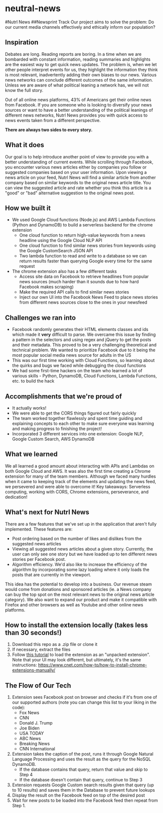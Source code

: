# neutral-news

#Nutrl News 
##Newsprint Track
Our project aims to solve the problem: Do our current media channels effectively and ethically inform our population?

## Inspiration

Debates are long. Reading reports are boring.  In a time when we are bombarded with constant information, reading summaries and highlights are the easiest way to get quick news updates. The problem is, when we let other people interpret events for us, they highlight the information they think is most relevant, inadvertently adding their own biases to our news. Various news networks can conclude different outcomes of the same information. Unless we are aware of what political leaning a network has, we will not know the full story.

Out of all online news platforms, 43% of Americans get their online news from Facebook. If you are someone who is looking to diversify your news sources or want to have a better understanding of the political leanings of different news networks, Nutrl News provides you with quick access to news events taken from a different perspective.

**There are always two sides to every story.**

## What it does
Our goal is to help introduce another point of view to provide you with a better understanding of current events. 
While scrolling through Facebook, you encounter various news articles either by companies you follow or suggested companies based on your user information. Upon viewing a news article on your feed, Nutrl News will find a similar article from another company based on similar keywords to the original news article title. You can view the suggested article and rate whether you think this article is a "good" or "bad" alternative suggestion to the original news post. 

## How we built it
- We used Google Cloud functions (Node.js) and AWS Lambda Functions (Python and DynamoDB) to build a serverless backend for the chrome extension
    - One cloud function to return high-value keywords from a news headline using the Google Cloud NLP API
    - One cloud function to find similar news stories from keywords using the Google CustomSearch JSON API
    - Two lambda function to read and write to a database so we can return results faster than querying Google every time for the same request
- The chrome extension also has a few different tasks
     - Access site data on Facebook to retrieve headlines from popular news sources (much harder than it sounds due to how hard Facebook makes scraping)
     - Make the required API calls to find similar news stories 
     - Inject our own UI into the Facebook News Feed to place news stories from different news sources close to the ones in your newsfeed

## Challenges we ran into
- Facebook randomly generates their HTML elements classes and ids which made it **very** difficult to parse. We overcame this issue by finding a pattern in the selectors and using regex and jQuery to get the posts and their metadata. This proved to be a very challenging theoretical and technical problem. We wanted to prioritize Facebook due to it being the most popular social media news source for adults in the US
- This was our first time working with Cloud Functions, so learning about the quirks and bugs we faced while debugging the cloud functions
- We had some first-time hackers on the team who learned a lot of various skills - Python, DynamoDB, Cloud Functions, Lambda Functions, etc. to build the hack

## Accomplishments that we're proud of
- It actually works!
- We were able to get the CORS things figured out fairly quickly
- The team worked together flawlessly and spent time guiding and explaining concepts to each other to make sure everyone was learning and making progress to finishing the project!
- Incorporated 3 different services into one extension: Google NLP, Google Custom Search, AWS DynamoDB

## What we learned
We all learned a good amount about interacting with APIs and Lambdas on both Google Cloud and AWS. It was also the first time creating a Chrome extension for many of the team members. Although we faced many hurdles when it came to keeping track of the elements and updating the news feed, we persevered and were able to overcome it!
Key takeaways: Serverless computing, working with CORS, Chrome extensions, perseverance, and dedication!

## What's next for Nutrl News
There are a few features that we've set up in the application that aren't fully implemented. These features are:
- Post ordering based on the number of likes and dislikes from the suggested news articles
- Viewing all suggested news articles about a given story. Currently, the user can only see one story but we have loaded up to ten different news stories per Facebook post. 
- Algorithm efficiency. We'd also like to increase the efficiency of the algorithm by incorporating some lazy loading where it only loads the posts that are currently in the viewport.

This idea has the potential to develop into a business. Our revenue steam would come from donations and sponsored articles (ie. a News company can buy the top spot on the most relevant news to the original news article category). We also want to expand our product and make it compatible with Firefox and other browsers as well as Youtube and other online news platforms.

## How to install the extension locally (takes less than 30 seconds!)

1. Download this repo as a .zip file or clone it
2. If necessary, extract the files
3. Follow [this tutorial](https://www.cnet.com/how-to/how-to-install-chrome-extensions-manually/) to load the extension as an "unpacked extension". Note that your UI may look different, but ultimately, it's the same instructions:
   https://www.cnet.com/how-to/how-to-install-chrome-extensions-manually/

## The Flow of Our Tech

1. Extension sees Facebook post on browser and checks if it's from one of our supported authors (note you can change this list to your liking in the code):
   - Fox News
   - CNN
   - Donald J. Trump
   - Joe Biden
   - USA TODAY
   - ABC News
   - Breaking News
   - CNN International
2. Extension takes the caption of the post, runs it through Google Natural Language Processing and uses the result as the query for the NoSQL DynamoDB.
   - If the database contains that query, return that value and skip to Step 4
   - If the database doesn't contain that query, continue to Step 3
3. Extension requests Google Custom search results given that query (up to 10 results) and saves them in the Database to prevent future lookups
4. Display the result on the Facebook feed on top of the desired post
5. Wait for new posts to be loaded into the Facebook feed then repeat from Step 1.
